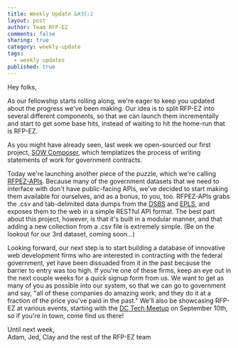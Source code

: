 ```yaml
---
title: Weekly Update &#35;1
layout: post
author: Team RFP-EZ
comments: false
sharing: true
category: weekly-update
tags:
  - weekly updates
published: true
---
```


Hey folks,

As our fellowship starts rolling along, we're eager to keep you updated about the progress we've been making. Our idea is to split RFP-EZ into several different components, so that we can launch them incrementally and start to get some base hits, instead of waiting to hit the home-run that is RFP-EZ.

As you might have already seen, last week we open-sourced our first project, [SOW Composer](http://www.github.com/presidential-innovation-fellows/sowcomposer), which templatizes the process of writing statements of work for government contracts.

Today we're launching another piece of the puzzle, which we're calling [RFPEZ-APIs](http://www.github.com/presidential-innovation-fellows/rfpez-apis). Because many of the government datasets that we need to interface with don't have public-facing APIs, we've decided to start making them available for ourselves, and as a bonus, to you, too. RFPEZ-APIs grabs the .csv and tab-delimited data dumps from the [DSBS](http://dsbs.sba.gov) and [EPLS](http://www.epls.gov/), and exposes them to the web in a simple RESTful API format. The best part about this project, however, is that it's built in a modular manner, and that adding a new collection from a .csv file is extremely simple. (Be on the lookout for our 3rd dataset, coming soon...)

Looking forward, our next step is to start building a database of innovative web development firms who are interested in contracting with the federal government, yet have been dissuaded from it in the past because the barrier to entry was too high. If you're one of these firms, keep an eye out in the next couple weeks for a quick signup form from us. We want to get as many of you as possible into our system, so that we can go to government and say, "all of these companies do amazing work, and they do it at a fraction of the price you've paid in the past." We'll also be showcasing RFP-EZ at various events, starting with the [DC Tech Meetup](http://www.meetup.com/DC-Tech-Meetup/events/39214262/) on September 10th, so if you're in town, come find us there!

Until next week,<br />
Adam, Jed, Clay and the rest of the RFP-EZ team